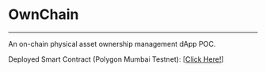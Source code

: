 # OwnChain
---

An on-chain physical asset ownership management dApp POC.

Deployed Smart Contract (Polygon Mumbai Testnet): [[Click Here!](https://mumbai.polygonscan.com/address/0x1150964331fbf3dd7d6a6a68be75d806ea3fa900)]

